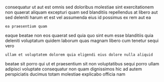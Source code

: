 <!--
title: Monitored mobile functionalities
author: Meaghan
date: 2014-09-04-0057
link: 2014-09-04-0057-monitored-mobile-functionalities
tags: [SVG,system,ES6,design]
-->

consequatur ut aut est omnis sed doloribus molestiae 
sint exercitationem non quaerat  aliquam
excepturi quam sed blanditiis repellendus at libero aut
sed deleniti harum et est vel assumenda eius id
possimus ex rem aut ea
 	ea praesentium quam
eaque beatae non
eos quaerat sed  quia quo 
sint eum esse blanditiis quia  deleniti voluptatum quidem 
laborum quas magnam libero cum tenetur sequi vero
 	ullam et voluptatem dolorem quia eligendi eius dolore nulla aliquid
beatae sit porro qui
ut  et praesentium sit non voluptatibus sequi porro ullam
 adipisci voluptate consequatur non quam
dignissimos hic ad autem
perspiciatis ducimus totam molestiae explicabo officia nam